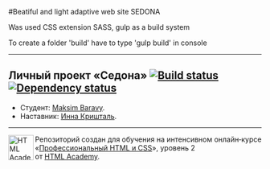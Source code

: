 #Beatiful and light adaptive web site SEDONA

Was used CSS extension SASS, gulp as a build system

To create a folder 'build' have to type 'gulp build' in console

---

## Личный проект «Седона» [![Build status][travis-image]][travis-url] [![Dependency status][dependency-image]][dependency-url]

* Студент: [Maksim Baravy](https://up.htmlacademy.ru/adaptive/14/user/388127).
* Наставник: [Инна Кришталь](https://htmlacademy.ru/profile/id43485).

---

<a href="https://htmlacademy.ru/intensive/adaptive"><img align="left" width="50" height="50" alt="HTML Academy" src="https://up.htmlacademy.ru/static/img/intensive/adaptive/logo-for-github-2.png"></a>

Репозиторий создан для обучения на интенсивном онлайн‑курсе «[Профессиональный HTML и CSS](https://htmlacademy.ru/intensive/adaptive)», уровень 2 от [HTML Academy](https://htmlacademy.ru).

[travis-image]: https://travis-ci.org/htmlacademy-adaptive/388127-sedona.svg?branch=master
[travis-url]: https://travis-ci.org/htmlacademy-adaptive/388127-sedona
[dependency-image]: https://david-dm.org/htmlacademy-adaptive/388127-sedona/dev-status.svg?style=flat-square
[dependency-url]: https://david-dm.org/htmlacademy-adaptive/388127-sedona?type=dev
